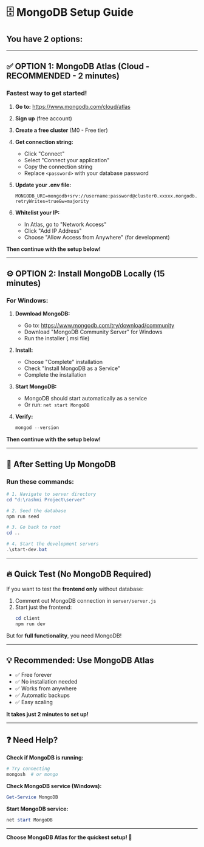 # 🗄️ MongoDB Setup Guide

## You have 2 options:

---

## ✅ **OPTION 1: MongoDB Atlas (Cloud - RECOMMENDED - 2 minutes)**

### **Fastest way to get started!**

1. **Go to:** https://www.mongodb.com/cloud/atlas
2. **Sign up** (free account)
3. **Create a free cluster** (M0 - Free tier)
4. **Get connection string:**
   - Click "Connect"
   - Select "Connect your application"
   - Copy the connection string
   - Replace `<password>` with your database password

5. **Update your .env file:**
   ```
   MONGODB_URI=mongodb+srv://username:password@cluster0.xxxxx.mongodb.net/syncspace?retryWrites=true&w=majority
   ```

6. **Whitelist your IP:**
   - In Atlas, go to "Network Access"
   - Click "Add IP Address"
   - Choose "Allow Access from Anywhere" (for development)

**Then continue with the setup below!**

---

## ⚙️ **OPTION 2: Install MongoDB Locally (15 minutes)**

### **For Windows:**

1. **Download MongoDB:**
   - Go to: https://www.mongodb.com/try/download/community
   - Download "MongoDB Community Server" for Windows
   - Run the installer (.msi file)

2. **Install:**
   - Choose "Complete" installation
   - Check "Install MongoDB as a Service"
   - Complete the installation

3. **Start MongoDB:**
   - MongoDB should start automatically as a service
   - Or run: `net start MongoDB`

4. **Verify:**
   ```powershell
   mongod --version
   ```

**Then continue with the setup below!**

---

## 🚀 **After Setting Up MongoDB**

### **Run these commands:**

```powershell
# 1. Navigate to server directory
cd "d:\rashmi Project\server"

# 2. Seed the database
npm run seed

# 3. Go back to root
cd ..

# 4. Start the development servers
.\start-dev.bat
```

---

## 🔥 **Quick Test (No MongoDB Required)**

If you want to test the **frontend only** without database:

1. Comment out MongoDB connection in `server/server.js`
2. Start just the frontend:
   ```powershell
   cd client
   npm run dev
   ```

But for **full functionality**, you need MongoDB!

---

## 💡 **Recommended: Use MongoDB Atlas**

- ✅ Free forever
- ✅ No installation needed
- ✅ Works from anywhere
- ✅ Automatic backups
- ✅ Easy scaling

**It takes just 2 minutes to set up!**

---

## ❓ **Need Help?**

**Check if MongoDB is running:**
```powershell
# Try connecting
mongosh  # or mongo
```

**Check MongoDB service (Windows):**
```powershell
Get-Service MongoDB
```

**Start MongoDB service:**
```powershell
net start MongoDB
```

---

**Choose MongoDB Atlas for the quickest setup! 🚀**

